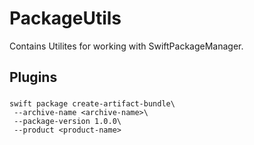 # PackageUtils

Contains Utilites for working with SwiftPackageManager.



## Plugins

### 

```
swift package create-artifact-bundle\
 --archive-name <archive-name>\
 --package-version 1.0.0\
 --product <product-name>
```

